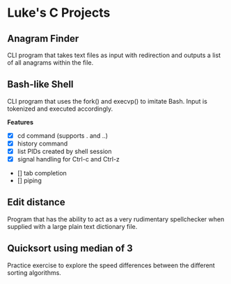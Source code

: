 # Luke's C Projects



## Anagram Finder

CLI program that takes text files as input with redirection and outputs a list of all anagrams within the file. 

## Bash-like Shell

CLI program that uses the fork() and execvp() to imitate Bash. Input is tokenized and executed accordingly. 

**Features**
- [x] cd command (supports . and ..)
- [x] history command
- [x] list PIDs created by shell session
- [x] signal handling for Ctrl-c and Ctrl-z
- [] tab completion
- [] piping

## Edit distance

Program that has the ability to act as a very rudimentary spellchecker when supplied with a large plain text dictionary file. 

## Quicksort using median of 3

Practice exercise to explore the speed differences between the different sorting algorithms. 
